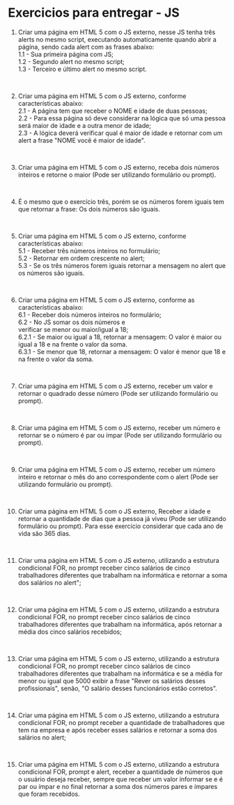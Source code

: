 # Exercicios para entregar - JS

1) Criar uma página em HTML 5 com o JS externo, nesse JS tenha três alerts no mesmo script, executando automaticamente quando abrir a página, sendo cada alert com as frases abaixo:
	<br>1.1 - Sua primeira página com JS;
	<br>1.2 - Segundo alert no mesmo script;
	<br>1.3 - Terceiro e último alert no mesmo script.

<br>

2) Criar uma página em HTML 5 com o JS externo, conforme características abaixo:
	<br>2.1 - A página tem que receber o NOME e idade de duas pessoas;
	<br>2.2 - Para essa página só deve considerar na lógica que só uma pessoa será maior de idade e a outra menor de idade;
	<br>2.3 - A lógica deverá verificar qual é maior de idade e retornar com um alert a frase "NOME você é maior de idade".

<br>

3) Criar uma página em HTML 5 com o JS externo, receba dois números inteiros e retorne o maior (Pode ser utilizando formulário ou prompt).

<br>

4) É o mesmo que o exercício três, porém se os números forem iguais tem que retornar a frase: Os dois números são iguais.

<br>

5) Criar uma página em HTML 5 com o JS externo, conforme características abaixo:
	<br>5.1 - Receber três números inteiros no formulário;
	<br>5.2 - Retornar em ordem crescente no alert;
	<br>5.3 - Se os três números forem iguais retornar a mensagem no alert que os números são iguais.

<br>

6) Criar uma página em HTML 5 com o JS externo, conforme as características abaixo:	
	<br>6.1 - Receber dois números inteiros no formulário;
	<br>6.2 - No JS somar os dois números e <br>verificar se menor ou maior/igual a 18;
	<br>6.2.1 - Se maior ou igual a 18, retornar a mensagem: O valor é maior ou igual a 18 e na frente o valor da soma.
	<br>6.3.1 - Se menor que 18, retornar a mensagem: O valor é menor que 18 e na frente o valor da soma.

<br>

7) Criar uma página em HTML 5 com o JS externo, receber um valor e retornar o quadrado desse número (Pode ser utilizando formulário ou prompt).

<br>

8) Criar uma página em HTML 5 com o JS externo, receber um número e retornar se o número é par ou ímpar (Pode ser utilizando formulário ou prompt).

<br>

9) Criar uma página em HTML 5 com o JS externo, receber um número inteiro e retornar o mês do ano correspondente com o alert (Pode ser utilizando formulário ou prompt).

<br>

10) Criar uma página em HTML 5 com o JS externo, Receber a idade e retornar a quantidade de dias que a pessoa já viveu (Pode ser utilizando formulário ou prompt).
    Para esse exercício considerar que cada ano de vida são 365 dias.

<br>

11) Criar uma página em HTML 5 com o JS externo, utilizando a estrutura condicional FOR, no prompt receber cinco salários de cinco trabalhadores diferentes que trabalham na informática e retornar a soma dos salários no alert";

<br>

12) Criar uma página em HTML 5 com o JS externo, utilizando a estrutura condicional FOR, no prompt receber cinco salários de cinco trabalhadores diferentes que trabalham na informática, após retornar a média dos cinco salários recebidos;

<br>

13) Criar uma página em HTML 5 com o JS externo, utilizando a estrutura condicional FOR, no prompt receber cinco salários de cinco trabalhadores diferentes que trabalham na informática e 
se a média for menor ou igual que 5000 exibir a frase "Rever os salários desses profissionais", senão, "O salário desses funcionários estão corretos".

<br>

14) Criar uma página em HTML 5 com o JS externo, utilizando a estrutura condicional FOR, no prompt receber a quantidade de trabalhadores que tem na empresa e após receber esses salários e retornar  a soma dos salários no alert;

<br>

15) Criar uma página em HTML 5 com o JS externo, utilizando a estrutura condicional FOR, prompt e alert, receber a quantidade de números que o usuário deseja receber, sempre que receber um valor 
informar se e é par ou ímpar e no final retornar a soma dos números pares e ímpares que foram recebidos.
